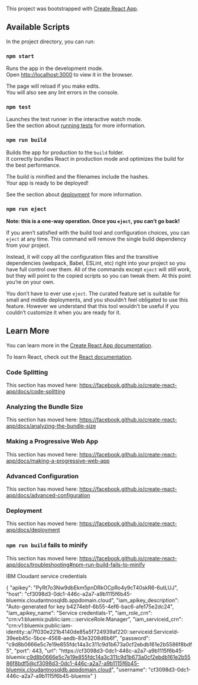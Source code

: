 This project was bootstrapped with [Create React App](https://github.com/facebook/create-react-app).

## Available Scripts

In the project directory, you can run:

### `npm start`

Runs the app in the development mode.<br />
Open [http://localhost:3000](http://localhost:3000) to view it in the browser.

The page will reload if you make edits.<br />
You will also see any lint errors in the console.

### `npm test`

Launches the test runner in the interactive watch mode.<br />
See the section about [running tests](https://facebook.github.io/create-react-app/docs/running-tests) for more information.

### `npm run build`

Builds the app for production to the `build` folder.<br />
It correctly bundles React in production mode and optimizes the build for the best performance.

The build is minified and the filenames include the hashes.<br />
Your app is ready to be deployed!

See the section about [deployment](https://facebook.github.io/create-react-app/docs/deployment) for more information.

### `npm run eject`

**Note: this is a one-way operation. Once you `eject`, you can’t go back!**

If you aren’t satisfied with the build tool and configuration choices, you can `eject` at any time. This command will remove the single build dependency from your project.

Instead, it will copy all the configuration files and the transitive dependencies (webpack, Babel, ESLint, etc) right into your project so you have full control over them. All of the commands except `eject` will still work, but they will point to the copied scripts so you can tweak them. At this point you’re on your own.

You don’t have to ever use `eject`. The curated feature set is suitable for small and middle deployments, and you shouldn’t feel obligated to use this feature. However we understand that this tool wouldn’t be useful if you couldn’t customize it when you are ready for it.

## Learn More

You can learn more in the [Create React App documentation](https://facebook.github.io/create-react-app/docs/getting-started).

To learn React, check out the [React documentation](https://reactjs.org/).

### Code Splitting

This section has moved here: https://facebook.github.io/create-react-app/docs/code-splitting

### Analyzing the Bundle Size

This section has moved here: https://facebook.github.io/create-react-app/docs/analyzing-the-bundle-size

### Making a Progressive Web App

This section has moved here: https://facebook.github.io/create-react-app/docs/making-a-progressive-web-app

### Advanced Configuration

This section has moved here: https://facebook.github.io/create-react-app/docs/advanced-configuration

### Deployment

This section has moved here: https://facebook.github.io/create-react-app/docs/deployment

### `npm run build` fails to minify

This section has moved here: https://facebook.github.io/create-react-app/docs/troubleshooting#npm-run-build-fails-to-minify

IBM Cloudant service credentials

{
"apikey": "PyRt7o3Nw9dbEkm5pnDRkOCpRo4y9cT40skR6-6utLUJ",
"host": "cf3098d3-0dc1-446c-a2a7-a9b1115f6b45-bluemix.cloudantnosqldb.appdomain.cloud",
"iam_apikey_description": "Auto-generated for key b4274ebf-6b55-4ef6-bac6-afe175e2dc24",
"iam_apikey_name": "Service credentials-1",
"iam_role_crn": "crn:v1:bluemix:public:iam::::serviceRole:Manager",
"iam_serviceid_crn": "crn:v1:bluemix:public:iam-identity::a/7f030e221b4140de85a5f724939af220::serviceid:ServiceId-39eeb45c-5bce-4568-aedb-83e3208d6b6f",
"password": "c9d8b0666e5c7e19e855fdc14a3c311c9d1b673a0cf2ebdb161e2b5586f8bdf5",
"port": 443,
"url": "https://cf3098d3-0dc1-446c-a2a7-a9b1115f6b45-bluemix:c9d8b0666e5c7e19e855fdc14a3c311c9d1b673a0cf2ebdb161e2b5586f8bdf5@cf3098d3-0dc1-446c-a2a7-a9b1115f6b45-bluemix.cloudantnosqldb.appdomain.cloud",
"username": "cf3098d3-0dc1-446c-a2a7-a9b1115f6b45-bluemix"
}
